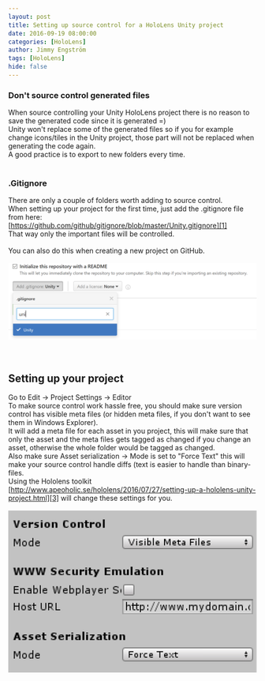 ```yaml
---
layout: post
title: Setting up source control for a HoloLens Unity project
date: 2016-09-19 08:00:00
categories: [HoloLens]
author: Jimmy Engström
tags: [HoloLens]
hide: false
---
```



### Don&#39;t source control generated files

When source controlling your Unity HoloLens project there is no reason to save the generated code since it is generated =)   
Unity won&#39;t replace some of the generated files so if you for example change icons/tiles in the Unity project, those part will not be replaced when generating the code again.   
A good practice is to export to new folders every time.   
&nbsp;   

### .Gitignore

There are only a couple of folders worth adding to source control.   
When setting up your project for the first time, just add the .gitignore file from here:   
[https://github.com/github/gitignore/blob/master/Unity.gitignore][1]   
That way only the important files will be controlled.   
&nbsp;   
You can also do this when creating a new project on GitHub.   
&nbsp;   
[![clip_image001.png][2]][2]   
&nbsp;   
&nbsp;   

## Setting up your project    
Go to Edit -&gt; Project Settings -&gt; Editor    
To make source control work hassle free, you should make sure version control has visible meta files (or hidden meta files, if you don&#39;t want to see them in Windows Explorer).   
It will add a meta file for each asset in you project, this will make sure that only the asset and the meta files gets tagged as changed if you change an asset, otherwise the whole folder would be tagged as changed.    
Also make sure Asset serialization -&gt; Mode is set to &quot;Force Text&quot; this will make your source control handle diffs (text is easier to handle than binary-files.   
Using the Hololens toolkit [http://www.apeoholic.se/hololens/2016/07/27/setting-up-a-hololens-unity-project.html][3] will change these settings for you.   
&nbsp;   
[![clip_image002.png][4]][4]   


[1]: https://github.com/github/gitignore/blob/master/Unity.gitignore
[2]: ../PostImages/2016/09/yzuxsdvl.lse.png "clip_image001.png"
[3]: http://www.apeoholic.se/hololens/2016/07/27/setting-up-a-hololens-unity-project.html
[4]: ../PostImages/2016/09/zpbh3byk.jhh.png "clip_image002.png"
[5]: https://developer.microsoft.com/sv-se/windows/holographic/best_practices_for_working_with_unity_and_visual_studio